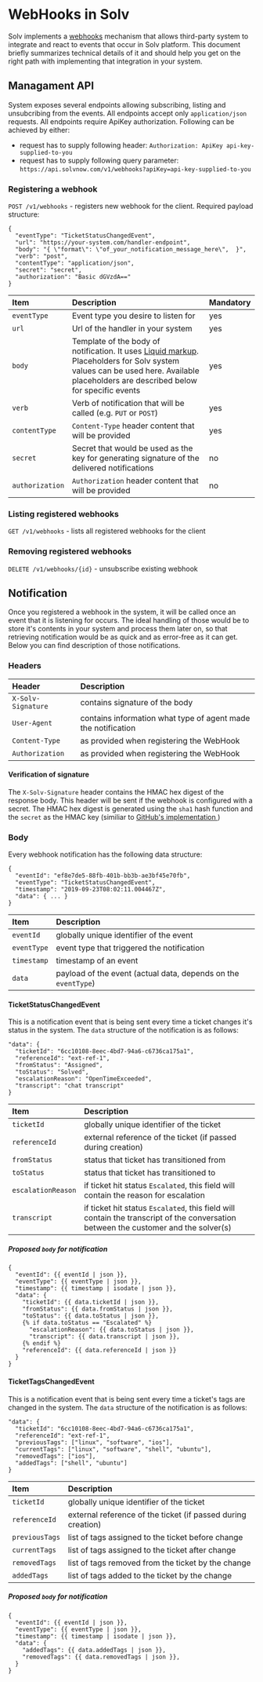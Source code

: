 # WebHooks in Solv

Solv implements a [webhooks](https://en.wikipedia.org/wiki/Webhook) mechanism that allows third-party system to integrate and react to events that occur in Solv platform. This document briefly summarizes technical details of it and should help you get on the right path with implementing that integration in your system.

## Managament API

System exposes several endpoints allowing subscribing, listing and unsubcribing from the events.
All endpoints accept only `application/json` requests.
All endpoints require ApiKey authorization. Following can be achieved by either:
 - request has to supply following header: `Authorization: ApiKey api-key-supplied-to-you`
 - request has to supply following query parameter: `https://api.solvnow.com/v1/webhooks?apiKey=api-key-supplied-to-you`

### Registering a webhook

`POST /v1/webhooks` - registers new webhook for the client. Required payload structure:
```
{
  "eventType": "TicketStatusChangedEvent",
  "url": "https://your-system.com/handler-endpoint",
  "body": "{ \"format\": \"of_your_notification_message_here\",  }",
  "verb": "post",
  "contentType": "application/json",
  "secret": "secret",
  "authorization": "Basic dGVzdA=="
}
```
| Item		      	| Description																| Mandatory |
|:----------------|:--------------------------------------------------------------------------|---|
| `eventType`   	| Event type you desire to listen for								| yes |
| `url`		        | Url of the handler in your system							| yes |
| `body`	      	| Template of the body of notification. It uses [Liquid markup](https://shopify.github.io/liquid/). Placeholders for Solv system values can be used here. Available placeholders are described below for specific events					| yes |
| `verb`		      | Verb of notification that will be called (e.g. `PUT` or `POST`)						| yes |
| `contentType`		| `Content-Type` header content that will be provided | yes |
| `secret`			  | Secret that would be used as the key for generating signature of the delivered notifications| no |
| `authorization`	| `Authorization` header content that will be provided | no |

### Listing registered webhooks

`GET /v1/webhooks`	- lists all registered webhooks for the client

### Removing registered webhooks

`DELETE /v1/webhooks/{id}`	- unsubscribe existing webhook

## Notification

Once you registered a webhook in the system, it will be called once an event that it is listening for occurs. The ideal handling of those would be to store it's contents in your system and process them later on, so that retrieving notification would be as quick and as error-free as it can get. Below you can find description of those notifications.

### Headers

| Header		        	| Description																|
|:--------------------|:--------------------------------------------------------------------------|
| `X-Solv-Signature`	| contains signature of the body	|
| `User-Agent`        | contains information what type of agent made the notification								|
| `Content-Type`      | as provided when registering the WebHook |
| `Authorization`     | as provided when registering the WebHook |

#### Verification of signature

The `X-Solv-Signature` header contains the HMAC hex digest of the response body. This header will be sent if the webhook is configured with a secret. The HMAC hex digest is generated using the `sha1` hash function and the `secret` as the HMAC key (similiar to [GitHub's implementation ](https://developer.github.com/webhooks/securing/#validating-payloads-from-github))

### Body

Every webhook notification has the following data structure:

```
{
  "eventId": "ef8e7de5-88fb-401b-bb3b-ae3bf45e70fb",
  "eventType": "TicketStatusChangedEvent",
  "timestamp": "2019-09-23T08:02:11.004467Z",
  "data": { ... }
}
```

| Item			| Description																|
|:--------------|:--------------------------------------------------------------------------|
| `eventId`		| globally unique identifier of the event	|
| `eventType` 	| event type that triggered the notification								|
| `timestamp`		| timestamp of an event														|
| `data`			| payload of the event (actual data, depends on the `eventType`)				|


#### TicketStatusChangedEvent

This is a notification event that is being sent every time a ticket changes it's status in the system. The `data` structure of the notification is as follows:

```
"data": {
  "ticketId": "6cc10108-8eec-4bd7-94a6-c6736ca175a1",
  "referenceId": "ext-ref-1",
  "fromStatus": "Assigned",
  "toStatus": "Solved",
  "escalationReason": "OpenTimeExceeded",
  "transcript": "chat transcript"
}
```

| Item			| Description																|
|:--------------|:--------------------------------------------------------------------------|
| `ticketId`		      | globally unique identifier of the ticket									|
| `referenceId`     	| external reference of the ticket (if passed during creation)				|
| `fromStatus` 	      | status that ticket has transitioned from									|
| `toStatus`		      | status that ticket has transitioned to									|
| `escalationReason`	| if ticket hit status `Escalated`, this field will contain the reason for escalation|
| `transcript`		    | if ticket hit status `Escalated`, this field will contain the transcript of the conversation between the customer and the solver(s) |

##### Proposed `body` for notification

```
{
  "eventId": {{ eventId | json }},
  "eventType": {{ eventType | json }},
  "timestamp": {{ timestamp | isodate | json }},
  "data": {
    "ticketId": {{ data.ticketId | json }},
    "fromStatus": {{ data.fromStatus | json }},
    "toStatus": {{ data.toStatus | json }},
    {% if data.toStatus == "Escalated" %}
      "escalationReason": {{ data.toStatus | json }},
      "transcript": {{ data.transcript | json }},
    {% endif %}
    "referenceId": {{ data.referenceId | json }}
  }
}
```

#### TicketTagsChangedEvent

This is a notification event that is being sent every time a ticket's tags are changed in the system. The `data` structure of the notification is as follows:

```
"data": {
  "ticketId": "6cc10108-8eec-4bd7-94a6-c6736ca175a1",
  "referenceId": "ext-ref-1",
  "previousTags": ["linux", "software", "ios"],
  "currentTags": ["linux", "software", "shell", "ubuntu"],
  "removedTags": ["ios"],
  "addedTags": ["shell", "ubuntu"]
}
```

| Item			| Description																|
|:--------------|:--------------------------------------------------------------------------|
| `ticketId`		      | globally unique identifier of the ticket									|
| `referenceId`     	| external reference of the ticket (if passed during creation)				|
| `previousTags` 	      | list of tags assigned to the ticket before change									|
| `currentTags`		      | list of tags assigned to the ticket after change									|
| `removedTags`	| list of tags removed from the ticket by the change |
| `addedTags`		    | list of tags added to the ticket by the change |

##### Proposed `body` for notification

```
{
  "eventId": {{ eventId | json }},
  "eventType": {{ eventType | json }},
  "timestamp": {{ timestamp | isodate | json }},
  "data": {
    "addedTags": {{ data.addedTags | json }},
    "removedTags": {{ data.removedTags | json }},
  }
}
```
